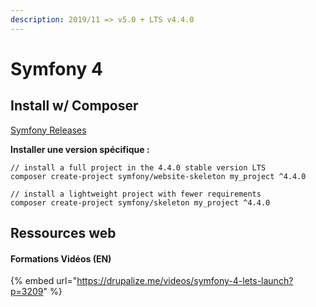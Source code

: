 ```yaml
---
description: 2019/11 => v5.0 + LTS v4.4.0
---
```


# Symfony 4

## Install w/ Composer

[Symfony Releases](https://symfony.com/releases)

**Installer une version spécifique :**

```text
// install a full project in the 4.4.0 stable version LTS
composer create-project symfony/website-skeleton my_project ^4.4.0

// install a lightweight project with fewer requirements
composer create-project symfony/skeleton my_project ^4.4.0
```

## Ressources web

#### Formations Vidéos \(EN\)

{% embed url="https://drupalize.me/videos/symfony-4-lets-launch?p=3209" %}



